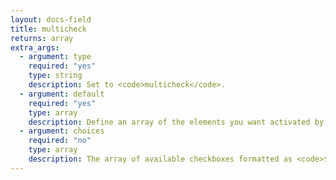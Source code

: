 ```yaml
---
layout: docs-field
title: multicheck
returns: array
extra_args:
  - argument: type
    required: "yes"
    type: string
    description: Set to <code>multicheck</code>.
  - argument: default
    required: "yes"
    type: array
    description: Define an array of the elements you want activated by default.
  - argument: choices
    required: "no"
    type: array
    description: The array of available checkboxes formatted as <code>$key => $label</code>.
---
```

